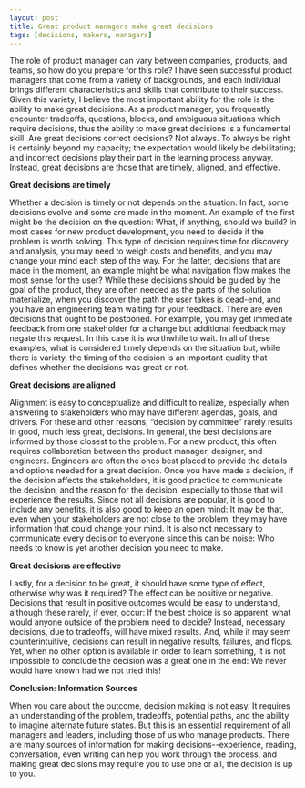 ```yaml
---
layout: post
title: Great product managers make great decisions
tags: [decisions, makers, managers]
---
```


The role of product manager can vary between companies, products, and teams, so how do you prepare for this role?  I have seen successful product managers that come from a variety of backgrounds, and each individual brings different characteristics and skills that contribute to their success.  Given this variety, I believe the most important ability for the role is the ability to make great decisions.  As a product manager, you frequently encounter tradeoffs, questions, blocks, and ambiguous situations which require decisions, thus the ability to make great decisions is a fundamental skill.  Are great decisions correct decisions?  Not always.  To always be right is certainly beyond my capacity; the expectation would likely be debilitating; and incorrect decisions play their part in the learning process anyway.  Instead, great decisions are those that are timely, aligned, and effective.

**Great decisions are timely**

Whether a decision is timely or not depends on the situation:  In fact, some decisions evolve and some are made in the moment.  An example of the first might be the decision on the question:  What, if anything, should we build?  In most cases for new product development, you need to decide if the problem is worth solving.  This type of decision requires time for discovery and analysis, you may need to weigh costs and benefits, and you may change your mind each step of the way.  For the latter, decisions that are made in the moment, an example might be what navigation flow makes the most sense for the user?  While these decisions should be guided by the goal of the product, they are often needed as the parts of the solution materialize, when you discover the path the user takes is dead-end, and you have an engineering team waiting for your feedback.  There are even decisions that ought to be postponed.  For example, you may get immediate feedback from one stakeholder for a change but additional feedback may negate this request.  In this case it is worthwhile to wait.  In all of these examples, what is considered timely depends on the situation but, while there is variety, the timing of the decision is an important quality that defines whether the decisions was great or not.

**Great decisions are aligned**

Alignment is easy to conceptualize and difficult to realize, especially when answering to stakeholders who may have different agendas, goals, and drivers.  For these and other reasons, “decision by committee” rarely results in good, much less great, decisions.  In general, the best decisions are informed by those closest to the problem.  For a new product, this often requires collaboration between the product manager, designer, and engineers.  Engineers are often the ones best placed to provide the details and options needed for a great decision.  Once you have made a decision, if the decision affects the stakeholders, it is good practice to communicate the decision, and the reason for the decision, especially to those that will experience the results.  Since not all decisions are popular, it is good to include any benefits, it is also good to keep an open mind:  It may be that, even when your stakeholders are not close to the problem, they may have information that could change your mind.  It is also not necessary to communicate every decision to everyone since this can be noise:  Who needs to know is yet another decision you need to make.

**Great decisions are effective**

Lastly, for a decision to be great, it should have some type of effect, otherwise why was it required?  The effect can be positive or negative.  Decisions that result in positive outcomes would be easy to understand, although these rarely, if ever, occur:  If the best choice is so apparent, what would anyone outside of the problem need to decide?  Instead, necessary decisions, due to tradeoffs, will have mixed results.  And, while it may seem counterintuitive, decisions can result in negative results, failures, and flops.  Yet, when no other option is available in order to learn something, it is not impossible to conclude the decision was a great one in the end: We never would have known had we not tried this!

**Conclusion: Information Sources**

When you care about the outcome, decision making is not easy.  It requires an understanding of the problem, tradeoffs, potential paths, and the ability to imagine alternate future states.  But this is an essential requirement of all managers and leaders, including those of us who manage products.  There are many sources of information for making decisions--experience, reading, conversation, even writing can help you work through the process, and making great decisions may require you to use one or all, the decision is up to you.
